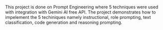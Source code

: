 This project is done on Prompt Engineering where 5 techniques were used with integration with Gemini AI free API. The project demonstrates how to impelement the 5 techiniques namely instructional, role prompting, text classification, code generation and reasoning prompting.
